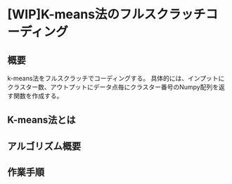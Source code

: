 # [WIP]K-means法のフルスクラッチコーディング

## 概要
k-means法をフルスクラッチでコーディングする。
具体的には、インプットにクラスター数、アウトプットにデータ点毎にクラスター番号のNumpy配列を返す関数を作成する。

## K-means法とは

## アルゴリズム概要

## 作業手順
